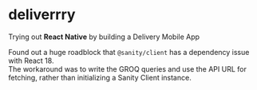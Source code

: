 # deliverrry

Trying out **React Native** by building a Delivery Mobile App  

Found out a huge roadblock that `@sanity/client` has a dependency issue with React 18.  
The workaround was to write the GROQ queries and use the API URL for fetching, rather than initializing a Sanity Client instance.
